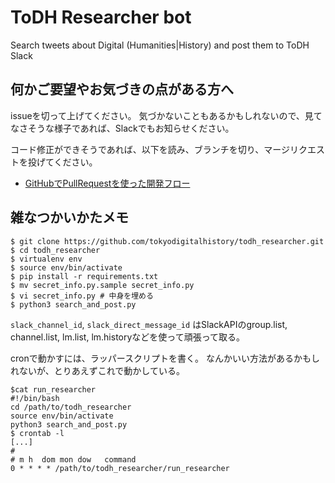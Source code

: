 # ToDH Researcher bot
Search tweets about Digital (Humanities|History) and post them to ToDH Slack

## 何かご要望やお気づきの点がある方へ
issueを切って上げてください。
気づかないこともあるかもしれないので、見てなさそうな様子であれば、Slackでもお知らせください。

コード修正ができそうであれば、以下を読み、ブランチを切り、マージリクエストを投げてください。

- [GitHubでPullRequestを使った開発フロー](https://qiita.com/NAKKA-K/items/072e28c3f3ad7178f3a4)

## 雑なつかいかたメモ

```
$ git clone https://github.com/tokyodigitalhistory/todh_researcher.git
$ cd todh_researcher
$ virtualenv env
$ source env/bin/activate
$ pip install -r requirements.txt
$ mv secret_info.py.sample secret_info.py
$ vi secret_info.py # 中身を埋める
$ python3 search_and_post.py
```

`slack_channel_id`, `slack_direct_message_id` はSlackAPIのgroup.list, 
channel.list, lm.list, lm.historyなどを使って頑張って取る。 

cronで動かすには、ラッパースクリプトを書く。
なんかいい方法があるかもしれないが、とりあえずこれで動かしている。

```
$cat run_researcher
#!/bin/bash
cd /path/to/todh_researcher
source env/bin/activate
python3 search_and_post.py
$ crontab -l
[...]
# 
# m h  dom mon dow   command
0 * * * * /path/to/todh_researcher/run_researcher
```